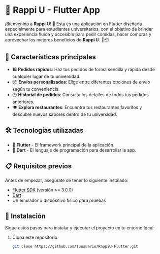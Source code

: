 # 📱 Rappi U - Flutter App

¡Bienvenido a **Rappi U**! 🎉 Esta es una aplicación en Flutter diseñada especialmente para estudiantes universitarios, con el objetivo de brindar una experiencia fluida y accesible para pedir comidas, hacer compras y aprovechar los mejores beneficios de **Rappi U**. 🍔📦

## 🚀 Características principales

- 🛍️ **Pedidos rápidos**: Haz tus pedidos de forma sencilla y rápida desde cualquier lugar de tu universidad.
- 📦 **Envíos personalizados**: Elige entre diferentes opciones de envío según tu conveniencia.
- 🕒 **Historial de pedidos**: Consulta los detalles de todos tus pedidos anteriores.
- 🍽️ **Explora restaurantes**: Encuentra tus restaurantes favoritos y descubre nuevos sabores dentro de tu universidad.

## 🛠️ Tecnologías utilizadas

- 📱 **Flutter** - El framework principal de la aplicación.
- 🎨 **Dart** - El lenguaje de programación para desarrollar la app.

## 📋 Requisitos previos

Antes de empezar, asegúrate de tener lo siguiente instalado:

- [Flutter SDK](https://flutter.dev/docs/get-started/install) (versión >= 3.0.0)
- [Dart](https://dart.dev/get-dart)
- Un emulador o dispositivo físico para pruebas

## 🚧 Instalación

Sigue estos pasos para instalar y ejecutar el proyecto en tu entorno local:

1. Clona este repositorio:
   ```bash
   git clone https://github.com/tuusuario/RappiU-Flutter.git
